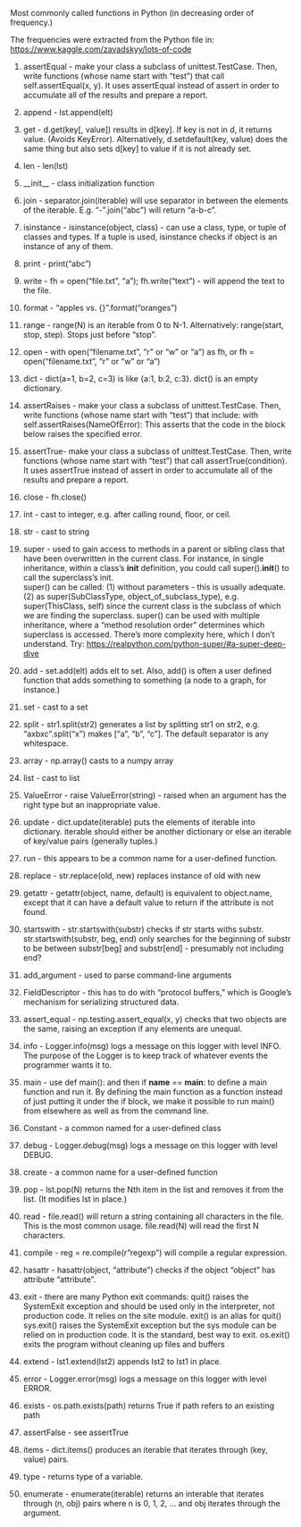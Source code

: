 Most commonly called functions in Python (in decreasing order of frequency.)

The frequencies were extracted from the Python file in: https://www.kaggle.com/zavadskyy/lots-of-code

1. assertEqual - make your class a subclass of unittest.TestCase.  Then, write functions (whose name start with “test”) that call self.assertEqual(x, y).  It uses assertEqual instead of assert in order to accumulate all of the results and prepare a report.

2. append - lst.append(elt)

3. get - d.get(key[, value]) results in d[key].  If key is not in d, it returns value.  (Avoids KeyError).  Alternatively, d.setdefault(key, value) does the same thing but also sets d[key] to value if it is not already set.

4. len - len(lst)

5. \_\_init\_\_ - class initialization function

6. join - separator.join(iterable) will use separator in between the elements of the iterable.  E.g. “-”.join(“abc”) will return “a-b-c”.

7. isinstance - isinstance(object, class) - can use a class, type, or tuple of classes and types.  If a tuple is used, isinstance checks if object is an instance of any of them.

8. print - print(“abc”)

9. write - fh = open(“file.txt”, “a”); fh.write(“text”) - will append the text to the file.

10. format - “apples vs. {}”.format(“oranges”)

11. range - range(N) is an iterable from 0 to N-1.  Alternatively: range(start, stop, step).  Stops just before “stop”.

12. open - with open(“filename.txt”, “r” or “w” or “a”) as fh, or fh = open(“filename.txt”, “r” or “w” or “a”)

13. dict - dict(a=1, b=2, c=3) is like {a:1, b:2, c:3}.  dict() is an empty dictionary.

14. assertRaises - make your class a subclass of unittest.TestCase.  Then, write functions (whose name start with “test”) that include: with self.assertRaises(NameOfError):  This asserts that the code in the block below raises the specified error.

15. assertTrue- make your class a subclass of unittest.TestCase.  Then, write functions (whose name start with “test”) that call assertTrue(condition).  It uses assertTrue instead of assert in order to accumulate all of the results and prepare a report.

16. close - fh.close()

17. int - cast to integer, e.g. after calling round, floor, or ceil.

18. str - cast to string

19. super - used to gain access to methods in a parent or sibling class that have been overwritten in the current class.  For instance, in single inheritance, within a class’s __init__ definition, you could call super().__init__() to call the superclass’s init.  
super() can be called:
(1) without parameters - this is usually adequate.
(2) as super(SubClassType, object_of_subclass_type), e.g. super(ThisClass, self) since the current class is the subclass of which we are finding the superclass.
super() can be used with multiple inheritance, where a “method resolution order” determines which superclass is accessed.  There’s more complexity here, which I don’t understand.  Try:
https://realpython.com/python-super/#a-super-deep-dive

20. add - set.add(elt) adds elt to set.  Also, add() is often a user defined function that adds something to something (a node to a graph, for instance.)

21. set - cast to a set

22. split - str1.split(str2) generates a list by splitting str1 on str2, e.g. “axbxc”.split(“x”) makes [“a”, “b”, “c”].  The default separator is any whitespace.

23. array - np.array() casts to a numpy array

24. list - cast to list

25. ValueError - raise ValueError(string) - raised when an argument has the right type but an inappropriate value.

26. update - dict.update(iterable) puts the elements of iterable into dictionary.  iterable should either be another dictionary or else an iterable of key/value pairs (generally tuples.)

27. run - this appears to be a common name for a user-defined function.

28. replace - str.replace(old, new) replaces instance of old with new

29. getattr - getattr(object, name, default) is equivalent to object.name, except that it can have a default value to return if the attribute is not found.

30. startswith - str.startswith(substr) checks if str starts withs substr.  str.startswith(substr, beg, end) only searches for the beginning of substr to be between substr[beg] and substr[end] - presumably not including end?

31. add_argument - used to parse command-line arguments

32. FieldDescriptor - this has to do with “protocol buffers,” which is Google’s mechanism for serializing structured data.

33. assert_equal - np.testing.assert_equal(x, y) checks that two objects are the same, raising an exception if any elements are unequal.

34. info - Logger.info(msg) logs a message <msg> on this logger with level INFO.  The purpose of the Logger is to keep track of whatever events the programmer wants it to.

35. main - use def main(): and then if __name__ == __main__: to define a main function and run it.  By defining the main function as a function instead of just putting it under the if block, we make it possible to run main() from elsewhere as well as from the command line.

36. Constant - a common named for a user-defined class

37. debug - Logger.debug(msg) logs a message <msg> on this logger with level DEBUG.

38. create - a common name for a user-defined function

39. pop - lst.pop(N) returns the Nth item in the list and removes it from the list.  (It modifies lst in place.)

40. read - file.read() will return a string containing all characters in the file.  This is the most common usage.  file.read(N) will read the first N characters.

41. compile - reg = re.compile(r”regexp”) will compile a regular expression.

42. hasattr - hasattr(object, “attribute”) checks if the object “object” has attribute “attribute”.

43. exit - there are many Python exit commands:
quit() raises the SystemExit exception and should be used only in the interpreter, not production code.  It relies on the site module.
exit() is an alias for quit()
sys.exit() raises the SystemExit exception but the sys module can be relied on in production code.  It is the standard, best way to exit.
os.exit() exits the program without cleaning up files and buffers

44. extend - lst1.extend(lst2) appends lst2 to lst1 in place.

45. error - Logger.error(msg) logs a message <msg> on this logger with level ERROR.

46. exists - os.path.exists(path) returns True if path refers to an existing path

47. assertFalse - see assertTrue

48. items - dict.items() produces an iterable that iterates through (key, value) pairs.

49. type - returns type of a variable.

50. enumerate - enumerate(iterable) returns an interable that iterates through (n, obj) pairs where n is 0, 1, 2, … and obj iterates through the argument.
